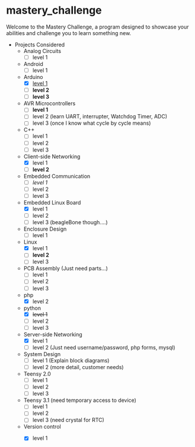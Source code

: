 # mastery_challenge

Welcome to the Mastery Challenge, a program designed to showcase your abilities and challenge you to learn something new.

* Projects Considered
	* Analog Circuits
		- [ ] level 1
	* Android
		- [ ] level 1
	* Arduino
		- [x] [level 1](https://youtu.be/s2KvaEAUyDA)
		- [ ] **level 2**
		- [ ] **level 3**
	* AVR Microcontrollers
		- [ ] **level 1**
		- [ ] level 2 (learn UART, interrupter, Watchdog Timer, ADC)
		- [ ] level 3 (once I know what cycle by cycle means)
	* C++
		- [ ] level 1
		- [ ] level 2
		- [ ] level 3
	* Client-side Networking
		- [x] level 1
		- [ ] **level 2**
	* Embedded Communication
		- [ ] *level 1*
		- [ ] level 2
		- [ ] level 3
	* Embedded Linux Board
		- [x] level 1
		- [ ] level 2
		- [ ] level 3 (beagleBone though....)
	* Enclosure Design
		- [ ] level 1
	* Linux
		- [x] level 1
		- [ ] **level 2**
		- [ ] level 3
	* PCB Assembly (Just need parts...)
		- [ ] level 1
		- [ ] level 2
		- [ ] level 3
	* php
		- [x] level 2
	* python
		- [x] ~~level 1~~
		- [ ] level 2
		- [ ] level 3
	* Server-side Networking
		- [x] level 1
		- [ ] level 2 (Just need username/password, php forms, mysql)
	* System Design
		- [ ] level 1 (Explain block diagrams)
		- [ ] level 2 (more detail, customer needs)
	* Teensy 2.0
		- [ ] level 1
		- [ ] level 2
		- [ ] level 3
	* Teensy 3.1 (need temporary access to device)
		- [ ] level 1
		- [ ] level 2
		- [ ] level 3 (need crystal for RTC)
	* Version control
		- [x] level 1

